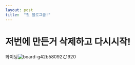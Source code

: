 ```yaml
---
layout: post
title:  "첫 블로그글!"
---
```


# 저번에 만든거 삭제하고 다시시작! 



화이팅![board-g42b580927_1920](C:\kang-github-blog\kangkkaem.github.io\kangkkaem.github.io\images\2021-11-24-first\board-g42b580927_1920.jpg)
